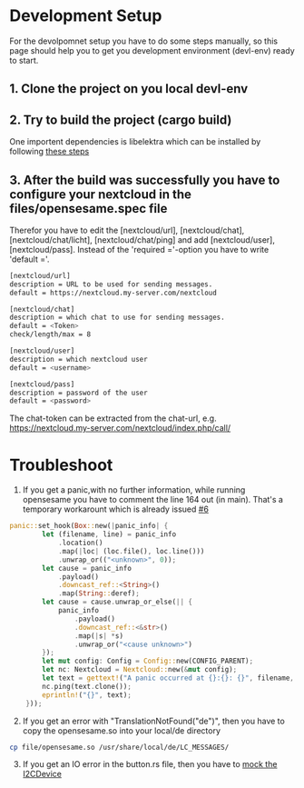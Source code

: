 # Development Setup 
For the devolpomnet setup you have to do some steps manually, so this page should help you to get you development environment (devl-env) ready to start.

## 1. Clone the project on you local devl-env

## 2. Try to build the project (cargo build)
One importent dependencies is libelektra which can be installed by following [these steps](https://github.com/ElektraInitiative/libelektra/blob/master/doc/INSTALL.md)

## 3. After the build was successfully you have to configure your nextcloud in the files/opensesame.spec file
Therefor you have to edit the [nextcloud/url], [nextcloud/chat], [nextcloud/chat/licht], [nextcloud/chat/ping] and add [nextcloud/user], [nextcloud/pass]. Instead of the 'required ='-option you have to write 'default ='.
```sh
[nextcloud/url]
description = URL to be used for sending messages.
default = https://nextcloud.my-server.com/nextcloud
```

```sh
[nextcloud/chat]
description = which chat to use for sending messages.
default = <Token>
check/length/max = 8
```

```sh
[nextcloud/user]
description = which nextcloud user
default = <username>
```

```sh
[nextcloud/pass]
description = password of the user
default = <password>
```

The chat-token can be extracted from the chat-url, e.g. https://nextcloud.my-server.com/nextcloud/index.php/call/<token>

# Troubleshoot 

1. If you get a panic,with no further information, while running opensesame you have to comment the line 164 out (in main). That's a temporary workarount which is already issued [#6](https://github.com/ElektraInitiative/opensesame/issues/6)

```rust
panic::set_hook(Box::new(|panic_info| {
		let (filename, line) = panic_info
			.location()
			.map(|loc| (loc.file(), loc.line()))
			.unwrap_or(("<unknown>", 0));
		let cause = panic_info
			.payload()
			.downcast_ref::<String>()
			.map(String::deref);
		let cause = cause.unwrap_or_else(|| {
			panic_info
				.payload()
				.downcast_ref::<&str>()
				.map(|s| *s)
				.unwrap_or("<cause unknown>")
		});
		let mut config: Config = Config::new(CONFIG_PARENT);
		let nc: Nextcloud = Nextcloud::new(&mut config);
		let text = gettext!("A panic occurred at {}:{}: {}", filename, line, cause);
		nc.ping(text.clone());
		eprintln!("{}", text);
	}));
``` 

2. If you get an error with "TranslationNotFound("de")", then you have to copy the opensesame.so into your local/de directory

```sh
cp file/opensesame.so /usr/share/local/de/LC_MESSAGES/
```

3. If you get an IO error in the button.rs file, then you have to [mock the I2CDevice](https://docs.rs/i2cdev/0.5.0/i2cdev/mock/struct.MockI2CDevice.html)
